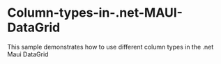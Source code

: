 # Column-types-in-.net-MAUI-DataGrid
This sample demonstrates how to use different column types in the .net Maui DataGrid
